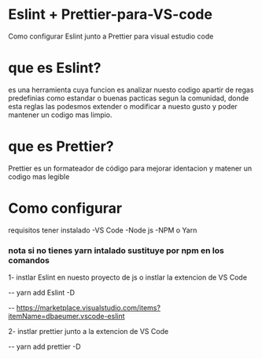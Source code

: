 # Eslint + Prettier-para-VS-code
Como configurar Eslint junto a Prettier para visual estudio code 

<h1>que es Eslint?</h1>
es una herramienta cuya funcion es analizar nuesto codigo apartir de regas predefinias como estandar o buenas pacticas segun 
la comunidad, donde esta reglas las podesmos extender o modificar a nuesto gusto y poder mantener un codigo mas limpio. 

<h1>que es Prettier?</h1>
Prettier es un formateador de código para mejorar identacion y matener un codigo mas legible 

<h1>Como configurar </h1>

requisitos tener instalado 
-VS Code 
-Node js
-NPM o Yarn  

<h3>nota si no tienes yarn intalado sustituye por npm en los comandos</h3>

1- instlar Eslint en nuesto proyecto de js o instlar la extencion de VS Code

-- yarn add Eslint -D

-- https://marketplace.visualstudio.com/items?itemName=dbaeumer.vscode-eslint

2- instlar prettier junto a la extencion de VS Code 

-- yarn add prettier  -D

